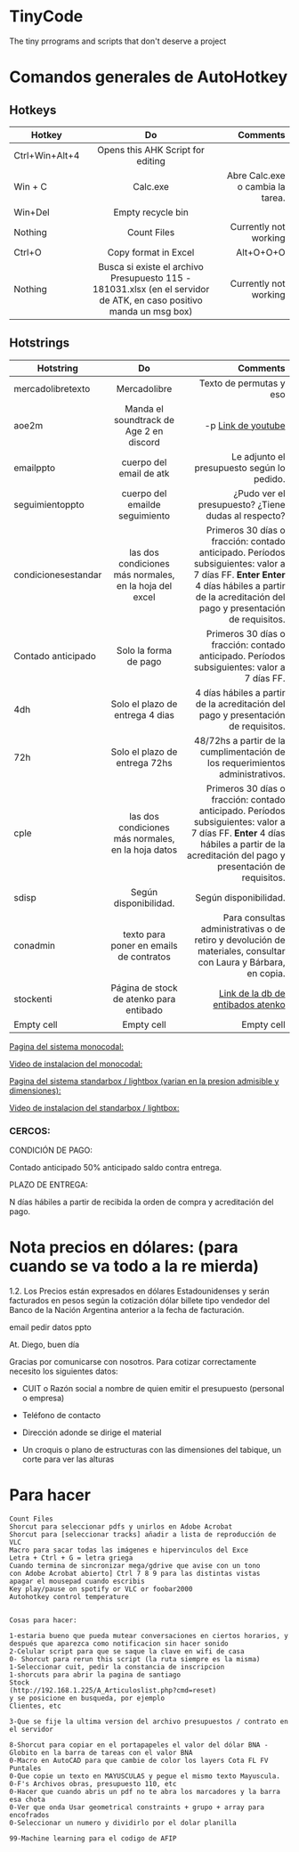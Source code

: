 # TinyCode
The tiny prrograms and scripts that don't deserve a project

# Comandos generales de AutoHotkey

	
				
## Hotkeys

| Hotkey            | Do            | Comments  |
| ----------------- |:-------------:| ---------:|
| Ctrl+Win+Alt+4    | Opens this AHK Script for editing |  |
| Win + C           | Calc.exe      |   Abre Calc.exe o cambia la tarea. |
| Win+Del           | Empty recycle bin      |     |
| Nothing           | Count Files      | Currently not working |
| Ctrl+O            | Copy format in Excel      |   Alt+O+O+O |
| Nothing           | Busca si existe el archivo Presupuesto 115 - 181031.xlsx (en el servidor de ATK, en caso positivo manda un msg box)    | Currently not working   |


## Hotstrings

| Hotstring        | Do           | Comments  |
| ------------- |:-------------:| -----:|
| mercadolibretexto | Mercadolibre      |    Texto de permutas y eso |
| aoe2m | Manda el soundtrack de Age 2 en discord      |   -p [Link de youtube](https://www.youtube.com/watch?v=jadxTFqyhRM&t=) |
| emailppto | cuerpo del email de atk      |    Le adjunto el presupuesto según lo pedido. |
| seguimientoppto | cuerpo del emailde seguimiento       |    ¿Pudo ver el presupuesto? ¿Tiene dudas al respecto? |
| condicionesestandar | las dos condiciones más normales, en la hoja del excel      |    Primeros 30 días o fracción: contado anticipado. Períodos subsiguientes: valor a 7 días FF. **Enter** **Enter** 4 días hábiles a partir de la acreditación del pago y presentación de requisitos. |
| Contado anticipado |  Solo la forma de pago    |  Primeros 30 días o fracción: contado anticipado. Períodos subsiguientes: valor a 7 días FF. |
| 4dh | Solo el plazo de entrega 4 dias     |  4 días hábiles a partir de la acreditación del pago y presentación de requisitos. |
| 72h | Solo el plazo de entrega 72hs     |  48/72hs a partir de la cumplimentación de los requerimientos administrativos.		 |
| cple |  las dos condiciones más normales, en la hoja datos     |  Primeros 30 días o fracción: contado anticipado. Períodos subsiguientes: valor a 7 días FF. **Enter** 4 días hábiles a partir de la acreditación del pago y presentación de requisitos.   |
| sdisp | Según disponibilidad.      |    Según disponibilidad. |
| conadmin | texto para poner en emails de contratos      |    Para consultas administrativas o de retiro y devolución de materiales, consultar con Laura y Bárbara, en copia. |
| stockenti | Página de stock de atenko para entibado      |   [Link de la db de entibados atenko](http://atk.dnsdojo.net:2080/A_Articuloslist.php?cmd=search&t=A_Articulos&psearch=box+codal+pasador+perno+clip&psearchtype=OR) |
| Empty cell | Empty cell      |  Empty cell |


[Pagina del sistema monocodal:](https://www.atenko.com/Entibados/Sistemas-de-entibado/Monocodal-de-Patines/alquiler-venta.html?idp=23)

[Video de instalacion del monocodal:](https://www.youtube.com/watch?v=NKDc9yul4Yc)
	

[Pagina del sistema standarbox / lightbox (varian en la presion admisible y dimensiones):](https://www.atenko.com/Entibados/Sistemas-de-entibado/Cajon-Robust-BOX/alquiler-venta.html?idp=22)

[Video de instalacion del standarbox / lightbox:](https://www.youtube.com/watch?v=ZiIZpLWYPSc&t=1s)
	
### CERCOS:
	
CONDICIÓN DE PAGO:

Contado anticipado
50% anticipado saldo contra entrega.

PLAZO DE ENTREGA: 

N días hábiles a partir de recibida la orden de compra y acreditación del pago.
	
# Nota precios en dólares: (para cuando se va todo a la re mierda)

1.2. Los Precios están expresados en dólares Estadounidenses y serán facturados en pesos según la cotización dólar billete tipo vendedor del Banco de la Nación Argentina anterior a la fecha de facturación.
	

email pedir datos ppto

At. Diego, buen día

Gracias por comunicarse con nosotros. Para cotizar correctamente necesito los siguientes datos:

* CUIT o Razón social a nombre de quien emitir el presupuesto (personal o empresa)

* Teléfono de contacto

* Dirección adonde se dirige el material

* Un croquis o plano de estructuras con las dimensiones del tabique, un corte para ver las alturas

	
# Para hacer

    Count Files
	Shorcut para seleccionar pdfs y unirlos en Adobe Acrobat
	Shorcut para [seleccionar tracks] añadir a lista de reproducción de VLC
	Macro para sacar todas las imágenes e hipervinculos del Exce
	Letra + Ctrl + G = letra griega
	Cuando termina de sincronizar mega/gdrive que avise con un tono
	con Adobe Acrobat abierto] Ctrl 7 8 9 para las distintas vistas
	apagar el mousepad cuando escribis
	Key play/pause on spotify or VLC or foobar2000
	Autohotkey control temperature

	
	Cosas para hacer:
	
	1-estaria bueno que pueda mutear conversaciones en ciertos horarios, y después que aparezca como notificacion sin hacer sonido
	2-Celular script para que se saque la clave en wifi de casa
	0- Shorcut para rerun this script (la ruta siempre es la misma)
	1-Seleccionar cuit, pedir la constancia de inscripcion
	1-shorcuts para abrir la pagina de santiago
	Stock
	(http://192.168.1.225/A_Articuloslist.php?cmd=reset)
	y se posicione en busqueda, por ejemplo
	Clientes, etc
	
	3-Que se fije la ultima version del archivo presupuestos / contrato en el servidor
	
	8-Shorcut para copiar en el portapapeles el valor del dólar BNA - Globito en la barra de tareas con el valor BNA
	0-Macro en AutoCAD para que cambie de color los layers Cota FL FV Puntales
	0-Que copie un texto en MAYUSCULAS y pegue el mismo texto Mayuscula.
	0-F's Archivos obras, presupuesto 110, etc
	0-Hacer que cuando abris un pdf no te abra los marcadores y la barra esa chota
	0-Ver que onda Usar geometrical constraints + grupo + array para encofrados
	0-Seleccionar un numero y dividirlo por el dolar planilla
	
	99-Machine learning para el codigo de AFIP